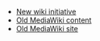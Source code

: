 * [New wiki initiative](new-wiki-initiative/customizing-freeplane.md)
* [Old MediaWiki content](old-mediawiki-site/Home.md)
* [Old MediaWiki site](https://www.freeplane.org/oldwiki)
